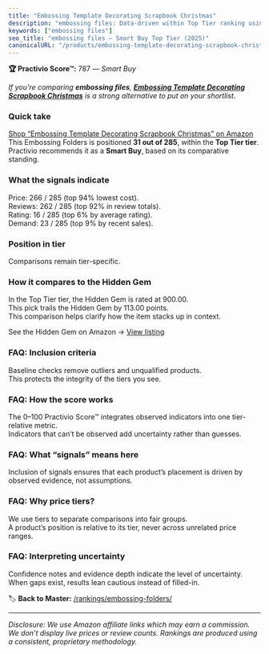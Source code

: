 ```yaml
---
title: "Embossing Template Decorating Scrapbook Christmas"
description: "embossing files: Data-driven within Top Tier ranking using the Practivio Score™. Positioned by quality, value, demand, findability, momentum."
keywords: ["embossing files"]
seo_title: "embossing files — Smart Buy Top Tier (2025)"
canonicalURL: "/products/embossing-template-decorating-scrapbook-christmas-B0FBX46F5D/"
---
```


**🏆 Practivio Score™:** 787 — _Smart Buy_


*If you're comparing **embossing files**, **[Embossing Template Decorating Scrapbook Christmas](https://www.amazon.com/dp/B0FBX46F5D?tag=practivio-20)** is a strong alternative to put on your shortlist.*
### Quick take
[Shop “Embossing Template Decorating Scrapbook Christmas” on Amazon](https://www.amazon.com/dp/B0FBX46F5D?tag=practivio-20)
This Embossing Folders is positioned **31 out of 285**, within the **Top Tier tier**.  
Practivio recommends it as a **Smart Buy**, based on its comparative standing.

### What the signals indicate
Price: 266 / 285 (top 94% lowest cost).  
Reviews: 262 / 285 (top 92% in review totals).  
Rating: 16 / 285 (top 6% by average rating).  
Demand: 23 / 285 (top 9% by recent sales).

### Position in tier
Comparisons remain tier-specific.

### How it compares to the Hidden Gem
In the Top Tier tier, the Hidden Gem is rated at 900.00.  
This pick trails the Hidden Gem by 113.00 points.  
This comparison helps clarify how the item stacks up in context.  

See the Hidden Gem on Amazon → [View listing](https://www.amazon.com/dp/B001BDI70A?tag=practivio-20)

### FAQ: Inclusion criteria
Baseline checks remove outliers and unqualified products.  
This protects the integrity of the tiers you see.

### FAQ: How the score works
The 0–100 Practivio Score™ integrates observed indicators into one tier-relative metric.  
Indicators that can’t be observed add uncertainty rather than guesses.

### FAQ: What “signals” means here
Inclusion of signals ensures that each product’s placement is driven by observed evidence, not assumptions.

### FAQ: Why price tiers?
We use tiers to separate comparisons into fair groups.  
A product’s position is relative to its tier, never across unrelated price ranges.

### FAQ: Interpreting uncertainty
Confidence notes and evidence depth indicate the level of uncertainty.  
When gaps exist, results lean cautious instead of filled-in.


🏷️ **Back to Master:** [/rankings/embossing-folders/](/rankings/embossing-folders/)

---
_Disclosure: We use Amazon affiliate links which may earn a commission. We don’t display live prices or review counts. Rankings are produced using a consistent, proprietary methodology._
